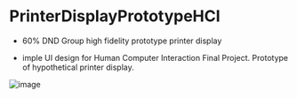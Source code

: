 # PrinterDisplayPrototypeHCI
- 60% DND Group high fidelity prototype printer display

- imple UI design for Human Computer Interaction Final Project. Prototype of hypothetical printer display.

![image](https://user-images.githubusercontent.com/79951334/230181650-dae870e9-0e4b-4bed-bade-c7c54586f5f9.png)

